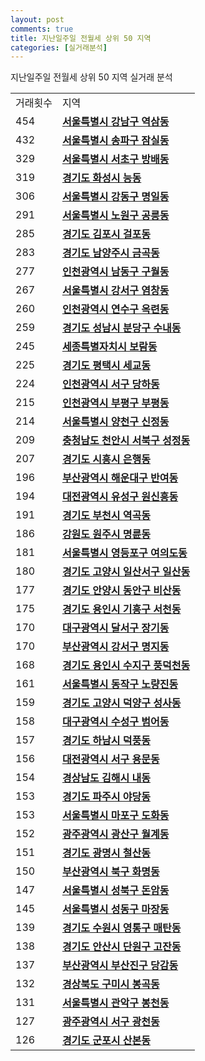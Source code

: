```yaml
---
layout: post
comments: true
title: 지난일주일 전월세 상위 50 지역
categories: [실거래분석]
---
```


지난일주일 전월세 상위 50 지역 실거래 분석

<table>
  <tr>
    <td>거래횟수</td>
    <td>지역</td>
  </tr>

  <tr>
    <td>454</td>
    <td colspan="4" style="font-weight: bold;"><a href="/실거래가/2021/06/05/11680.html">서울특별시 강남구 역삼동</a></td>
  </tr>

  <tr>
    <td>432</td>
    <td colspan="4" style="font-weight: bold;"><a href="/실거래가/2021/06/05/11710.html">서울특별시 송파구 잠실동</a></td>
  </tr>

  <tr>
    <td>329</td>
    <td colspan="4" style="font-weight: bold;"><a href="/실거래가/2021/06/05/11650.html">서울특별시 서초구 방배동</a></td>
  </tr>

  <tr>
    <td>319</td>
    <td colspan="4" style="font-weight: bold;"><a href="/실거래가/2021/06/05/41590.html">경기도 화성시 능동</a></td>
  </tr>

  <tr>
    <td>306</td>
    <td colspan="4" style="font-weight: bold;"><a href="/실거래가/2021/06/05/11740.html">서울특별시 강동구 명일동</a></td>
  </tr>

  <tr>
    <td>291</td>
    <td colspan="4" style="font-weight: bold;"><a href="/실거래가/2021/06/05/11350.html">서울특별시 노원구 공릉동</a></td>
  </tr>

  <tr>
    <td>285</td>
    <td colspan="4" style="font-weight: bold;"><a href="/실거래가/2021/06/05/41570.html">경기도 김포시 걸포동</a></td>
  </tr>

  <tr>
    <td>283</td>
    <td colspan="4" style="font-weight: bold;"><a href="/실거래가/2021/06/05/41360.html">경기도 남양주시 금곡동</a></td>
  </tr>

  <tr>
    <td>277</td>
    <td colspan="4" style="font-weight: bold;"><a href="/실거래가/2021/06/05/28200.html">인천광역시 남동구 구월동</a></td>
  </tr>

  <tr>
    <td>267</td>
    <td colspan="4" style="font-weight: bold;"><a href="/실거래가/2021/06/05/11500.html">서울특별시 강서구 염창동</a></td>
  </tr>

  <tr>
    <td>260</td>
    <td colspan="4" style="font-weight: bold;"><a href="/실거래가/2021/06/05/28185.html">인천광역시 연수구 옥련동</a></td>
  </tr>

  <tr>
    <td>259</td>
    <td colspan="4" style="font-weight: bold;"><a href="/실거래가/2021/06/05/41135.html">경기도 성남시 분당구 수내동</a></td>
  </tr>

  <tr>
    <td>245</td>
    <td colspan="4" style="font-weight: bold;"><a href="/실거래가/2021/06/05/36110.html">세종특별자치시 보람동</a></td>
  </tr>

  <tr>
    <td>225</td>
    <td colspan="4" style="font-weight: bold;"><a href="/실거래가/2021/06/05/41220.html">경기도 평택시 세교동</a></td>
  </tr>

  <tr>
    <td>224</td>
    <td colspan="4" style="font-weight: bold;"><a href="/실거래가/2021/06/05/28260.html">인천광역시 서구 당하동</a></td>
  </tr>

  <tr>
    <td>215</td>
    <td colspan="4" style="font-weight: bold;"><a href="/실거래가/2021/06/05/28237.html">인천광역시 부평구 부평동</a></td>
  </tr>

  <tr>
    <td>214</td>
    <td colspan="4" style="font-weight: bold;"><a href="/실거래가/2021/06/05/11470.html">서울특별시 양천구 신정동</a></td>
  </tr>

  <tr>
    <td>209</td>
    <td colspan="4" style="font-weight: bold;"><a href="/실거래가/2021/06/05/44133.html">충청남도 천안시 서북구 성정동</a></td>
  </tr>

  <tr>
    <td>207</td>
    <td colspan="4" style="font-weight: bold;"><a href="/실거래가/2021/06/05/41390.html">경기도 시흥시 은행동</a></td>
  </tr>

  <tr>
    <td>196</td>
    <td colspan="4" style="font-weight: bold;"><a href="/실거래가/2021/06/05/26350.html">부산광역시 해운대구 반여동</a></td>
  </tr>

  <tr>
    <td>194</td>
    <td colspan="4" style="font-weight: bold;"><a href="/실거래가/2021/06/05/30200.html">대전광역시 유성구 원신흥동</a></td>
  </tr>

  <tr>
    <td>191</td>
    <td colspan="4" style="font-weight: bold;"><a href="/실거래가/2021/06/05/41190.html">경기도 부천시 역곡동</a></td>
  </tr>

  <tr>
    <td>186</td>
    <td colspan="4" style="font-weight: bold;"><a href="/실거래가/2021/06/05/42130.html">강원도 원주시 명륜동</a></td>
  </tr>

  <tr>
    <td>181</td>
    <td colspan="4" style="font-weight: bold;"><a href="/실거래가/2021/06/05/11560.html">서울특별시 영등포구 여의도동</a></td>
  </tr>

  <tr>
    <td>180</td>
    <td colspan="4" style="font-weight: bold;"><a href="/실거래가/2021/06/05/41287.html">경기도 고양시 일산서구 일산동</a></td>
  </tr>

  <tr>
    <td>177</td>
    <td colspan="4" style="font-weight: bold;"><a href="/실거래가/2021/06/05/41173.html">경기도 안양시 동안구 비산동</a></td>
  </tr>

  <tr>
    <td>175</td>
    <td colspan="4" style="font-weight: bold;"><a href="/실거래가/2021/06/05/41463.html">경기도 용인시 기흥구 서천동</a></td>
  </tr>

  <tr>
    <td>170</td>
    <td colspan="4" style="font-weight: bold;"><a href="/실거래가/2021/06/05/27290.html">대구광역시 달서구 장기동</a></td>
  </tr>

  <tr>
    <td>170</td>
    <td colspan="4" style="font-weight: bold;"><a href="/실거래가/2021/06/05/26440.html">부산광역시 강서구 명지동</a></td>
  </tr>

  <tr>
    <td>168</td>
    <td colspan="4" style="font-weight: bold;"><a href="/실거래가/2021/06/05/41465.html">경기도 용인시 수지구 풍덕천동</a></td>
  </tr>

  <tr>
    <td>161</td>
    <td colspan="4" style="font-weight: bold;"><a href="/실거래가/2021/06/05/11590.html">서울특별시 동작구 노량진동</a></td>
  </tr>

  <tr>
    <td>159</td>
    <td colspan="4" style="font-weight: bold;"><a href="/실거래가/2021/06/05/41281.html">경기도 고양시 덕양구 성사동</a></td>
  </tr>

  <tr>
    <td>158</td>
    <td colspan="4" style="font-weight: bold;"><a href="/실거래가/2021/06/05/27260.html">대구광역시 수성구 범어동</a></td>
  </tr>

  <tr>
    <td>157</td>
    <td colspan="4" style="font-weight: bold;"><a href="/실거래가/2021/06/05/41450.html">경기도 하남시 덕풍동</a></td>
  </tr>

  <tr>
    <td>156</td>
    <td colspan="4" style="font-weight: bold;"><a href="/실거래가/2021/06/05/30170.html">대전광역시 서구 용문동</a></td>
  </tr>

  <tr>
    <td>154</td>
    <td colspan="4" style="font-weight: bold;"><a href="/실거래가/2021/06/05/48250.html">경상남도 김해시 내동</a></td>
  </tr>

  <tr>
    <td>153</td>
    <td colspan="4" style="font-weight: bold;"><a href="/실거래가/2021/06/05/41480.html">경기도 파주시 야당동</a></td>
  </tr>

  <tr>
    <td>153</td>
    <td colspan="4" style="font-weight: bold;"><a href="/실거래가/2021/06/05/11440.html">서울특별시 마포구 도화동</a></td>
  </tr>

  <tr>
    <td>152</td>
    <td colspan="4" style="font-weight: bold;"><a href="/실거래가/2021/06/05/29200.html">광주광역시 광산구 월계동</a></td>
  </tr>

  <tr>
    <td>151</td>
    <td colspan="4" style="font-weight: bold;"><a href="/실거래가/2021/06/05/41210.html">경기도 광명시 철산동</a></td>
  </tr>

  <tr>
    <td>150</td>
    <td colspan="4" style="font-weight: bold;"><a href="/실거래가/2021/06/05/26320.html">부산광역시 북구 화명동</a></td>
  </tr>

  <tr>
    <td>147</td>
    <td colspan="4" style="font-weight: bold;"><a href="/실거래가/2021/06/05/11290.html">서울특별시 성북구 돈암동</a></td>
  </tr>

  <tr>
    <td>145</td>
    <td colspan="4" style="font-weight: bold;"><a href="/실거래가/2021/06/05/11200.html">서울특별시 성동구 마장동</a></td>
  </tr>

  <tr>
    <td>139</td>
    <td colspan="4" style="font-weight: bold;"><a href="/실거래가/2021/06/05/41117.html">경기도 수원시 영통구 매탄동</a></td>
  </tr>

  <tr>
    <td>138</td>
    <td colspan="4" style="font-weight: bold;"><a href="/실거래가/2021/06/05/41273.html">경기도 안산시 단원구 고잔동</a></td>
  </tr>

  <tr>
    <td>137</td>
    <td colspan="4" style="font-weight: bold;"><a href="/실거래가/2021/06/05/26230.html">부산광역시 부산진구 당감동</a></td>
  </tr>

  <tr>
    <td>132</td>
    <td colspan="4" style="font-weight: bold;"><a href="/실거래가/2021/06/05/47190.html">경상북도 구미시 봉곡동</a></td>
  </tr>

  <tr>
    <td>131</td>
    <td colspan="4" style="font-weight: bold;"><a href="/실거래가/2021/06/05/11620.html">서울특별시 관악구 봉천동</a></td>
  </tr>

  <tr>
    <td>127</td>
    <td colspan="4" style="font-weight: bold;"><a href="/실거래가/2021/06/05/29140.html">광주광역시 서구 광천동</a></td>
  </tr>

  <tr>
    <td>126</td>
    <td colspan="4" style="font-weight: bold;"><a href="/실거래가/2021/06/05/41410.html">경기도 군포시 산본동</a></td>
  </tr>

</table>
